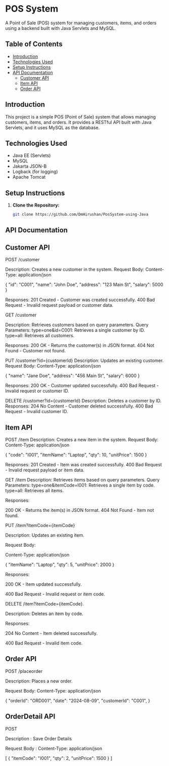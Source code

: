 # POS System

A Point of Sale (POS) system for managing customers, items, and orders using a backend built with Java Servlets and MySQL.

## Table of Contents
- [Introduction](#introduction)
- [Technologies Used](#technologies-used)
- [Setup Instructions](#setup-instructions)
- [API Documentation](#api-documentation)
    - [Customer API](#customer-api)
    - [Item API](#item-api)
    - [Order API](#order-api)

## Introduction

This project is a simple POS (Point of Sale) system that allows managing customers, items, and orders. It provides a RESTful API built with Java Servlets, and it uses MySQL as the database.

## Technologies Used

- Java EE (Servlets)
- MySQL
- Jakarta JSON-B
- Logback (for logging)
- Apache Tomcat

## Setup Instructions

1. **Clone the Repository:**
   ```bash
   git clone https://github.com/DmHirushan/PosSystem-using-Java
   

## API Documentation

## Customer API

POST /customer

Description: Creates a new customer in the system.
Request Body:
Content-Type: application/json

{
"id": "C001",
"name": "John Doe",
"address": "123 Main St",
"salary": 5000
}

Responses:
201 Created - Customer was created successfully.
400 Bad Request - Invalid request payload or customer data.

GET /customer

Description: Retrieves customers based on query parameters.
Query Parameters:
type=one&id=C001: Retrieves a single customer by ID.
type=all: Retrieves all customers.

Responses:
200 OK - Returns the customer(s) in JSON format.
404 Not Found - Customer not found. 


PUT /customer?id={customerId}
Description: Updates an existing customer.
Request Body:
Content-Type: application/json

{
"name": "Jane Doe",
"address": "456 Main St",
"salary": 6000
}

Responses:
200 OK - Customer updated successfully.
400 Bad Request - Invalid request or customer ID.

DELETE /customer?id={customerId}
Description: Deletes a customer by ID.
Responses:
204 No Content - Customer deleted successfully.
400 Bad Request - Invalid customer ID.


## Item API

POST /item
Description: Creates a new item in the system.
Request Body:
Content-Type: application/json

{
"code": "I001",
"itemName": "Laptop",
"qty": 10,
"unitPrice": 1500
}

Responses:
201 Created - Item was created successfully.
400 Bad Request - Invalid request payload or item data.

GET /item
Description: Retrieves items based on query parameters.
Query Parameters:
type=one&itemCode=I001: 
Retrieves a single item by code.
type=all: Retrieves all items.

Responses:

200 OK - Returns the item(s) in JSON format.
404 Not Found - Item not found.


PUT /item?itemCode={itemCode}

Description: Updates an existing item.

Request Body:

Content-Type: application/json

{
"itemName": "Laptop",
"qty": 5,
"unitPrice": 2000
}

Responses:

200 OK - Item updated successfully.

400 Bad Request - Invalid request or item code.




DELETE /item?itemCode={itemCode}.

Description: Deletes an item by code.

Responses:

204 No Content - Item deleted successfully.

400 Bad Request - Invalid item code.


## Order API

POST /placeorder

Description: Places a new order.

Request Body:
Content-Type: application/json

{
"orderId": "ORD001",
"date": "2024-08-09",
"customerId": "C001",
}

## OrderDetail API

POST

Description : Save Order Details

Request Body : Content-Type: application/json

[
    {
    "itemCode": "I001",
    "qty": 2,
    "unitPrice": 1500
    }
]

